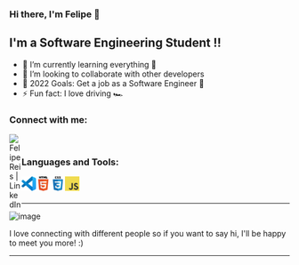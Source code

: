 ### Hi there, I'm Felipe 👋 


## I'm a Software Engineering Student !!

- 🌱 I’m currently learning everything 🤣
- 👯 I’m looking to collaborate with other developers
- 🥅 2022 Goals: Get a job as a Software Engineer 🎯
- ⚡ Fun fact: I love driving 🏎

### Connect with me:


[<img align="left" target="_blank" alt="FelipeReis | LinkedIn" width="22px" src="https://www.iconsdb.com/icons/preview/white/linkedin-xxl.png" />][linkedin]



<br />

### Languages and Tools:

[<img align="left" target="_blank" alt="Visual Studio Code" width="26px" src="https://raw.githubusercontent.com/github/explore/80688e429a7d4ef2fca1e82350fe8e3517d3494d/topics/visual-studio-code/visual-studio-code.png" />][visualcode]
[<img align="left" target="_blank" alt="HTML5" width="26px" src="https://raw.githubusercontent.com/github/explore/80688e429a7d4ef2fca1e82350fe8e3517d3494d/topics/html/html.png" />][HTML]
[<img align="left" target="_blank" alt="CSS3" width="26px" src="https://raw.githubusercontent.com/github/explore/80688e429a7d4ef2fca1e82350fe8e3517d3494d/topics/css/css.png" />][css]
[<img align="left" target="_blank" alt="JavaScript" width="26px" src="https://raw.githubusercontent.com/github/explore/80688e429a7d4ef2fca1e82350fe8e3517d3494d/topics/javascript/javascript.png" />][js]


<br />
<br />



---


![image](https://user-images.githubusercontent.com/98500301/151679630-d67e4cda-09a5-4087-9741-52bd0fd8f993.gif)


 I love connecting with different people so if you want to say hi, I'll be happy to meet you more! 
:)




--------

[linkedin]: https://www.linkedin.com/in/felipe-reis-b28bb320a
[visualcode]: https://code.visualstudio.com
[html]: https://en.wikipedia.org/wiki/HTML
[css]: https://pt.wikipedia.org/wiki/Cascading_Style_Sheets
[js]: https://pt.wikipedia.org/wiki/JavaScript
